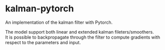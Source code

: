 # kalman-pytorch
An implementation of the kalman filter with Pytorch.

The model support both linear and extended kalman fileters/smoothers. <br/>
It is possible to backpropagate through the filter to compute gradients  with respect to the parameters and input.
